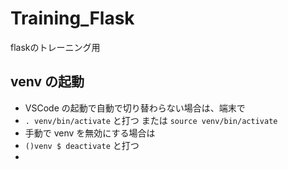# Training_Flask
flaskのトレーニング用

## venv の起動
* VSCode の起動で自動で切り替わらない場合は、端末で
* `. venv/bin/activate` と打つ または `source venv/bin/activate`
* 手動で venv を無効にする場合は
* `()venv $ deactivate` と打つ
* 